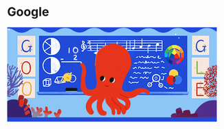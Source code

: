 # Google

![](https://github.com/MicrohexHQ/Gooble/blob/master/U/AI/teachers-day-2019-multiple-4663406391984128-lac%20(1).gif)
